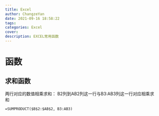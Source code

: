 ```yaml
---
title: Excel 
author: ChangzeYan
date: 2021-09-16 18:58:22
tags: 
categories: Excel
cover:
description: EXCEL常用函数
---
```


# 函数

## 求和函数
两行对应的数值相乘求和：
B2列到AB2列这一行与B3:AB3列这一行对应相乘求和
```
=SUMPRODUCT($B$2:$AB$2, B3:AB3)
```